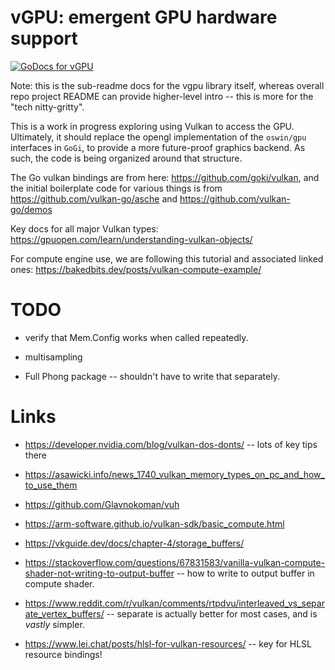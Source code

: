 # vGPU: emergent GPU hardware support

[![GoDocs for vGPU](https://pkg.go.dev/badge/github.com/goki/vgpu.svg)](https://pkg.go.dev/github.com/goki/vgpu/vgpu)


Note: this is the sub-readme docs for the vgpu library itself, whereas overall repo project README can provide higher-level intro -- this is more for the "tech nitty-gritty".

This is a work in progress exploring using Vulkan to access the GPU.  Ultimately, it should replace the opengl implementation of the `oswin/gpu` interfaces in `GoGi`, to provide a more future-proof graphics backend.  As such, the code is being organized around that structure.

The Go vulkan bindings are from here: https://github.com/goki/vulkan, and the initial boilerplate code for various things is from https://github.com/vulkan-go/asche and https://github.com/vulkan-go/demos

Key docs for all major Vulkan types: https://gpuopen.com/learn/understanding-vulkan-objects/

For compute engine use, we are following this tutorial and associated linked ones:
https://bakedbits.dev/posts/vulkan-compute-example/

# TODO

* verify that Mem.Config works when called repeatedly.

* multisampling

* Full Phong package -- shouldn't have to write that separately.

# Links

* https://developer.nvidia.com/blog/vulkan-dos-donts/ -- lots of key tips there

* https://asawicki.info/news_1740_vulkan_memory_types_on_pc_and_how_to_use_them
* https://github.com/Glavnokoman/vuh
* https://arm-software.github.io/vulkan-sdk/basic_compute.html
* https://vkguide.dev/docs/chapter-4/storage_buffers/

* https://stackoverflow.com/questions/67831583/vanilla-vulkan-compute-shader-not-writing-to-output-buffer -- how to write to output buffer in compute shader.

* https://www.reddit.com/r/vulkan/comments/rtpdvu/interleaved_vs_separate_vertex_buffers/ -- separate is actually better for most cases, and is *vastly* simpler.

* https://www.lei.chat/posts/hlsl-for-vulkan-resources/ -- key for HLSL resource bindings!

